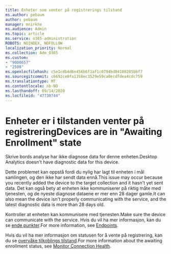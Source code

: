 ```yaml
---
title: Enheter som venter på registrerings tilstand
ms.author: pebaum
author: pebaum
manager: mnirkhe
ms.audience: Admin
ms.topic: article
ms.service: o365-administration
ROBOTS: NOINDEX, NOFOLLOW
localization_priority: Normal
ms.collection: Adm_O365
ms.custom:
- "9000657"
- "2508"
ms.openlocfilehash: c5e1cdb4d6e456b6f1af1c0794bd04180205bbf7
ms.sourcegitcommit: c6692ce0fa1358ec3529e59ca0ecdfdea4cdc759
ms.translationtype: MT
ms.contentlocale: nb-NO
ms.lasthandoff: 09/14/2020
ms.locfileid: "47730744"
---
```

# <a name="devices-are-in-awaiting-enrollment-state"></a><span data-ttu-id="4ce8d-102">Enheter er i tilstanden venter på registrering</span><span class="sxs-lookup"><span data-stu-id="4ce8d-102">Devices are in "Awaiting Enrollment" state</span></span>

<span data-ttu-id="4ce8d-103">Skrive bords analyse har ikke diagnose data for denne enheten.</span><span class="sxs-lookup"><span data-stu-id="4ce8d-103">Desktop Analytics doesn't have diagnostic data for this device.</span></span> 

<span data-ttu-id="4ce8d-104">Dette problemet kan oppstå fordi du nylig har lagt til enheten i mål samlingen, og den ikke har sendt data ennå.</span><span class="sxs-lookup"><span data-stu-id="4ce8d-104">This issue may occur because you recently added the device to the target collection and it hasn't yet sent data.</span></span> <span data-ttu-id="4ce8d-105">Det kan også bety at enheten ikke kommuniserer på riktig måte med tjenesten, og de nyeste diagnose dataene er mer enn 28 dager gamle.</span><span class="sxs-lookup"><span data-stu-id="4ce8d-105">It can also mean the device isn't properly communicating with the service, and the latest diagnostic data is more than 28 days old.</span></span>

<span data-ttu-id="4ce8d-106">Kontroller at enheten kan kommunisere med tjenesten.</span><span class="sxs-lookup"><span data-stu-id="4ce8d-106">Make sure the device can communicate with the service.</span></span> <span data-ttu-id="4ce8d-107">Hvis du vil ha mer informasjon, kan du se [ende punkter](https://docs.microsoft.com/configmgr/desktop-analytics/enable-data-sharing#endpoints).</span><span class="sxs-lookup"><span data-stu-id="4ce8d-107">For more information, see [Endpoints](https://docs.microsoft.com/configmgr/desktop-analytics/enable-data-sharing#endpoints).</span></span>

<span data-ttu-id="4ce8d-108">Hvis du vil ha mer informasjon om statusen for å vente på registrering, kan du se [overvåke tilkoblings tilstand](https://docs.microsoft.com/configmgr/desktop-analytics/monitor-connection-health#awaiting-enrollment).</span><span class="sxs-lookup"><span data-stu-id="4ce8d-108">For more information about the awaiting enrollment status, see [Monitor Connection Health](https://docs.microsoft.com/configmgr/desktop-analytics/monitor-connection-health#awaiting-enrollment).</span></span>